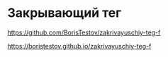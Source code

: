 # Закрывающий тег
https://github.com/BorisTestov/zakrivayuschiy-teg-f

https://boristestov.github.io/zakrivayuschiy-teg-f